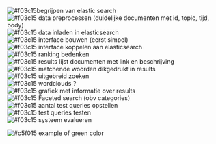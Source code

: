 ![#f03c15](https://placehold.it/15/f03c15/000000?text=+)begrijpen van elastic search <br>
![#f03c15](https://placehold.it/15/f03c15/000000?text=+) data preprocessen (duidelijke documenten met id, topic, tijd, body) <br>
![#f03c15](https://placehold.it/15/f03c15/000000?text=+) data inladen in elasticsearch <br>
![#f03c15](https://placehold.it/15/f03c15/000000?text=+) interface bouwen (eerst simpel) <br>
![#f03c15](https://placehold.it/15/f03c15/000000?text=+) interface koppelen aan elasticsearch <br>
![#f03c15](https://placehold.it/15/f03c15/000000?text=+) ranking bedenken <br>
![#f03c15](https://placehold.it/15/f03c15/000000?text=+) results lijst documenten met link en beschrijving <br>
![#f03c15](https://placehold.it/15/f03c15/000000?text=+) matchende woorden dikgedrukt in results <br>
![#f03c15](https://placehold.it/15/f03c15/000000?text=+) uitgebreid zoeken <br>
![#f03c15](https://placehold.it/15/f03c15/000000?text=+) wordclouds ?  <br>
![#f03c15](https://placehold.it/15/f03c15/000000?text=+) grafiek met informatie over results <br>
![#f03c15](https://placehold.it/15/f03c15/000000?text=+) Faceted search (obv categories) <br>
![#f03c15](https://placehold.it/15/f03c15/000000?text=+) aantal test queries opstellen <br>
![#f03c15](https://placehold.it/15/f03c15/000000?text=+) test queries testen <br>
![#f03c15](https://placehold.it/15/f03c15/000000?text=+) systeem evalueren <br>

![#c5f015](https://placehold.it/15/c5f015/000000?text=+) example of green color
